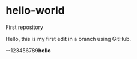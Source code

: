# hello-world
First repository


Hello, this is my first edit in a branch using GitHub.

--123456789<string><b>hello</b>

